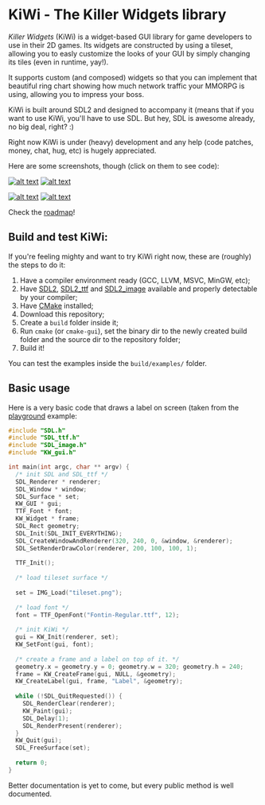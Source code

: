 KiWi - The Killer Widgets library
=================================

*Killer Widgets* (KiWi) is a widget-based GUI library for game developers to use in their 2D games. Its widgets are constructed by using a tileset, allowing you to easly customize the looks of your GUI by simply changing its tiles (even in runtime, yay!).

It supports custom (and composed) widgets so that you can implement that beautiful ring chart showing how much network traffic your MMORPG is using, allowing you to impress your boss.

KiWi is built around SDL2 and designed to accompany it (means that if you want to use KiWi, you'll have to use SDL. But hey, SDL is awesome already, no big deal, right? :)

Right now KiWi is under (heavy) development and any help (code patches, money, chat, hug, etc) is hugely appreciated.

Here are some screenshots, though (click on them to see code):

[![alt text](https://raw.githubusercontent.com/leonardo2d/KiWi/master/examples/playground/playground-screenshot.png "Playground screenshot")](https://github.com/leonardo2d/KiWi/blob/master/examples/playground/playground.c)
[![alt text](https://raw.githubusercontent.com/leonardo2d/KiWi/master/examples/frame-family/frame-family-screenshot.png "A Family of Frames")](https://github.com/leonardo2d/KiWi/blob/master/examples/frame-family/frame-family.c)

[![alt text](https://raw.githubusercontent.com/leonardo2d/KiWi/master/examples/editbox/editbox-screenshot.png "Two Editboxes and a button")](https://github.com/leonardo2d/KiWi/blob/master/examples/editbox/editbox.c)
[![alt text](https://raw.githubusercontent.com/leonardo2d/KiWi/master/examples/styleswitcher/styleswitcher-screenshot.gif "Two Editboxes and a button")](https://github.com/leonardo2d/KiWi/blob/master/examples/styleswitcher/styleswitcher.c)

Check the [roadmap]!

## Build and test KiWi:

If you're feeling mighty and want to try KiWi right now, these are (roughly) the steps to do it:

1. Have a compiler environment ready (GCC, LLVM, MSVC, MinGW, etc);
2. Have [SDL2], [SDL2_ttf] and [SDL2_image] available and properly detectable by your compiler;
3. Have [CMake](http://cmake.org) installed;
4. Download this repository;
5. Create a `build` folder inside it;
6. Run `cmake` (or `cmake-gui`), set the binary dir to the newly created build folder and the source dir to the repository folder;
7. Build it!

You can test the examples inside the `build/examples/` folder.

## Basic usage

Here is a very basic code that draws a label on screen (taken from the 
[playground] example:

```cpp
#include "SDL.h"
#include "SDL_ttf.h"
#include "SDL_image.h"
#include "KW_gui.h"

int main(int argc, char ** argv) {
  /* init SDL and SDL_ttf */
  SDL_Renderer * renderer;
  SDL_Window * window;
  SDL_Surface * set;
  KW_GUI * gui;
  TTF_Font * font;
  KW_Widget * frame;
  SDL_Rect geometry;
  SDL_Init(SDL_INIT_EVERYTHING);
  SDL_CreateWindowAndRenderer(320, 240, 0, &window, &renderer);
  SDL_SetRenderDrawColor(renderer, 200, 100, 100, 1);
  
  TTF_Init();
  
  /* load tileset surface */
  
  set = IMG_Load("tileset.png");
  
  /* load font */
  font = TTF_OpenFont("Fontin-Regular.ttf", 12);
  
  /* init KiWi */
  gui = KW_Init(renderer, set);
  KW_SetFont(gui, font);
  
  /* create a frame and a label on top of it. */
  geometry.x = geometry.y = 0; geometry.w = 320; geometry.h = 240;
  frame = KW_CreateFrame(gui, NULL, &geometry);
  KW_CreateLabel(gui, frame, "Label", &geometry);
  
  while (!SDL_QuitRequested()) {
    SDL_RenderClear(renderer);
    KW_Paint(gui);
    SDL_Delay(1);
    SDL_RenderPresent(renderer);
  }
  KW_Quit(gui);
  SDL_FreeSurface(set);
  
  return 0;
}
```

Better documentation is yet to come, but every public method is well documented.

[playground]:https://github.com/leonardo2d/KiWi/blob/master/examples/playground/playground.c
[KW_CreateWidget]: https://github.com/leonardo2d/KiWi/blob/master/src/KW_widget.h#L106
[SDL2]: http://libsdl.org
[SDL2_ttf]: https://www.libsdl.org/projects/SDL_ttf/
[SDL2_image]: https://www.libsdl.org/projects/SDL_image/
[roadmap]: https://github.com/leonardo2d/KiWi/blob/master/ROADMAP.md
